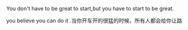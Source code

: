You don't have to be great to start,but you have to start to be great.

you believe you can do it .当你开车开的很猛的时候，所有人都会给你让路